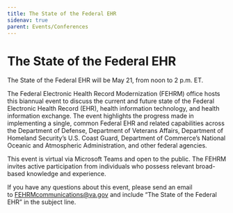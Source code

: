 ```yaml
---
title: The State of the Federal EHR
sidenav: true
parent: Events/Conferences
---
```

# The State of the Federal EHR

The State of the Federal EHR will be May 21, from noon to 2 p.m. ET.

The Federal Electronic Health Record Modernization (FEHRM) office hosts this biannual event to discuss the current and future state of the Federal Electronic Health Record (EHR), health information technology, and health information exchange. The event highlights the progress made in implementing a single, common Federal EHR and related capabilities across the Department of Defense, Department of Veterans Affairs, Department of Homeland Security’s U.S. Coast Guard, Department of Commerce’s National Oceanic and Atmospheric Administration, and other federal agencies.

This event is virtual via Microsoft Teams and open to the public. The FEHRM invites active participation from individuals who possess relevant broad-based knowledge and experience.

If you have any questions about this event, please send an email to [FEHRMcommunications@va.gov](mailto:FEHRMcommunications@va.gov) and include “The State of the Federal EHR” in the subject line.
